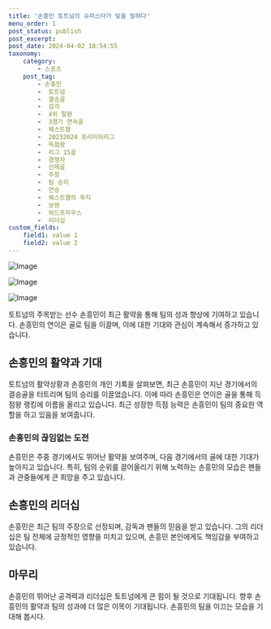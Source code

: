 ```yaml
---
title: '손흥민 토트넘의 슈퍼스타가 빛을 발하다'
menu_order: 1
post_status: publish
post_excerpt: 
post_date: 2024-04-02 18:54:55
taxonomy:
    category:
        - 스포츠
    post_tag:
        - 손흥민
        -  토트넘
        -  결승골
        -  감각
        -  4위 탈환
        -  3경기 연속골
        -  웨스트햄
        -  20232024 프리미어리그
        -  득점왕
        -  리그 15골
        -  경쟁자
        -  선제골
        -  주장
        -  팀 승리
        -  연승
        -  웨스트햄의 투지
        -  보웬
        -  워드프라우스
        -  리더십
custom_fields:
    field1: value 1
    field2: value 2
---
```


![Image](https://imgnews.pstatic.net/image/144/2024/04/02/0000953132_001_20240402155901238.jpg?type=w647)

![Image](https://imgnews.pstatic.net/image/144/2024/04/02/0000953132_002_20240402155901279.jpg?type=w647)

![Image](https://imgnews.pstatic.net/image/144/2024/04/02/0000953132_003_20240402155901320.jpg?type=w647)

토트넘의 주목받는 선수 손흥민이 최근 활약을 통해 팀의 성과 향상에 기여하고 있습니다. 손흥민의 연이은 골로 팀을 이끌며, 이에 대한 기대와 관심이 계속해서 증가하고 있습니다.
## 손흥민의 활약과 기대
토트넘의 활약상황과 손흥민의 개인 기록을 살펴보면, 최근 손흥민이 지난 경기에서의 결승골을 터트리며 팀의 승리를 이끌었습니다. 이에 따라 손흥민은 연이은 골을 통해 득점왕 랭킹에 이름을 올리고 있습니다. 최근 성장한 득점 능력은 손흥민이 팀의 중요한 역할을 하고 있음을 보여줍니다.
### 손흥민의 끊임없는 도전
손흥민은 주중 경기에서도 뛰어난 활약을 보여주며, 다음 경기에서의 골에 대한 기대가 높아지고 있습니다. 특히, 팀의 순위를 끌어올리기 위해 노력하는 손흥민의 모습은 팬들과 관중들에게 큰 희망을 주고 있습니다.
## 손흥민의 리더십
손흥민은 최근 팀의 주장으로 선정되며, 감독과 팬들의 믿음을 받고 있습니다. 그의 리더십은 팀 전체에 긍정적인 영향을 미치고 있으며, 손흥민 본인에게도 책임감을 부여하고 있습니다.
## 마무리
손흥민의 뛰어난 공격력과 리더십은 토트넘에게 큰 힘이 될 것으로 기대됩니다. 향후 손흥민의 활약과 팀의 성과에 더 많은 이목이 기대됩니다. 손흥민의 팀을 이끄는 모습을 기대해 봅시다.
